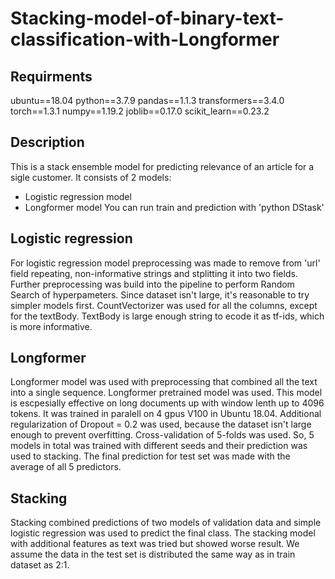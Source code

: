 # Stacking-model-of-binary-text-classification-with-Longformer

## Requirments
ubuntu==18.04
python==3.7.9
pandas==1.1.3
transformers==3.4.0
torch==1.3.1
numpy==1.19.2
joblib==0.17.0
scikit_learn==0.23.2
## Description
This is a stack ensemble model for predicting relevance of an article for a sigle customer. It consists of 2 models:
  - Logistic regression model
  - Longformer model
You can run train and prediction with 'python DStask'
## Logistic regression
For logistic regression model preprocessing was made to remove from 'url' field repeating, non-informative strings and stplitting it into two fields. Further preprocessing was build into the pipeline to perform Random Search of hyperpameters. Since dataset isn't large, it's reasonable to try simpler models first. CountVectorizer was used for all the columns, except for the textBody. TextBody is large enough string to ecode it as tf-ids, which is more informative. 
## Longformer
Longformer model was used with preprocessing that combined all the text into a single sequence. Longformer pretrained model was used. This model is escpesially effective on long documents up with window lenth up to 4096 tokens. It was trained in paralell on 4 gpus V100 in Ubuntu 18.04. Additional regularization of Dropout = 0.2 was used, because the dataset isn't large enough to prevent overfitting. Cross-validation of 5-folds was used. So, 5 models in total was trained with different seeds and their prediction was used to stacking. The final prediction for test set was made with the average of all 5 predictors. 
## Stacking
Stacking combined predictions of two models of validation data and simple logistic regression was used to predict the final class. The stacking model with additional features as text was tried but showed worse result. We assume the data in the test set is distributed the same way as in train dataset as 2:1. 
